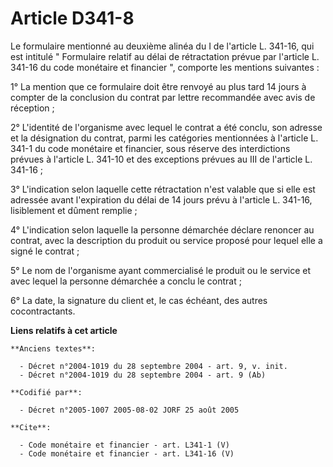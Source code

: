 # Article D341-8

Le formulaire mentionné au deuxième alinéa du I de l'article L. 341-16, qui est intitulé " Formulaire relatif au délai de
rétractation prévue par l'article L. 341-16 du code monétaire et financier ", comporte les mentions suivantes : 

1° La mention que ce formulaire doit être renvoyé au plus tard 14 jours à compter de la conclusion du contrat par lettre
recommandée avec avis de réception ; 

2° L'identité de l'organisme avec lequel le contrat a été conclu, son adresse et la désignation du contrat, parmi les
catégories mentionnées à l'article L. 341-1 du code monétaire et financier, sous réserve des interdictions prévues à
l'article L. 341-10 et des exceptions prévues au III de l'article L. 341-16 ; 

3° L'indication selon laquelle cette rétractation n'est valable que si elle est adressée avant l'expiration du délai de 14
jours prévu à l'article L. 341-16, lisiblement et dûment remplie ; 

4° L'indication selon laquelle la personne démarchée déclare renoncer au contrat, avec la description du produit ou service
proposé pour lequel elle a signé le contrat ; 

5° Le nom de l'organisme ayant commercialisé le produit ou le service et avec lequel la personne démarchée a conclu le
contrat ; 

6° La date, la signature du client et, le cas échéant, des autres cocontractants.

**Liens relatifs à cet article**

	**Anciens textes**:

	  - Décret n°2004-1019 du 28 septembre 2004 - art. 9, v. init.
	  - Décret n°2004-1019 du 28 septembre 2004 - art. 9 (Ab)

	**Codifié par**:

	  - Décret n°2005-1007 2005-08-02 JORF 25 août 2005

	**Cite**:

	  - Code monétaire et financier - art. L341-1 (V)
	  - Code monétaire et financier - art. L341-16 (V)
